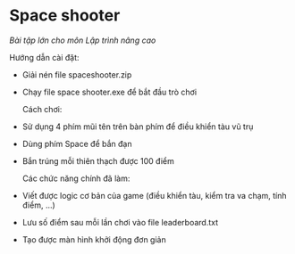 # Space shooter
*Bài tập lớn cho môn Lập trình nâng cao*

   Hướng dẫn cài đặt:
* Giải nén file spaceshooter.zip
* Chạy file space shooter.exe để bắt đầu trò chơi

   Cách chơi:
* Sử dụng 4 phím mũi tên trên bàn phím để điều khiển tàu vũ trụ
* Dùng phím Space để bắn đạn
* Bắn trúng mỗi thiên thạch được 100 điểm
	
   Các chức năng chính đã làm:
* Viết được logic cơ bản của game (điều khiển tàu, kiểm tra va chạm, tính điểm, ...)
* Lưu số điểm sau mỗi lần chơi vào file leaderboard.txt
* Tạo được màn hình khởi động đơn giản
